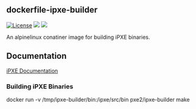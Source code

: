 ## dockerfile-ipxe-builder
[![License](https://img.shields.io/github/license/pxe2/dockerfile-ipxe-builder.svg)](./LICENSE)
[![](https://images.microbadger.com/badges/image/pxe2/ipxe-builder.svg)](https://microbadger.com/images/pxe2/ipxe-builder) 
[![](https://images.microbadger.com/badges/version/pxe2/ipxe-builder.svg)](https://microbadger.com/images/pxe2/ipxe-builder)

An alpinelinux conatiner image for building iPXE binaries.  

## Documentation

[iPXE Documentation](http://ipxe.org/download)

### Building iPXE Binaries
docker run -v /tmp/ipxe-builder/bin:/ipxe/src/bin pxe2/ipxe-builder make
